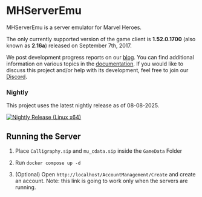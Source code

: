 
# MHServerEmu

MHServerEmu is a server emulator for Marvel Heroes.

The only currently supported version of the game client is **1.52.0.1700** (also known as **2.16a**) released on September 7th, 2017.

We post development progress reports on our [blog](https://crypto137.github.io/MHServerEmu/). You can find additional information on various topics in the [documentation](./docs/Index.md). If you would like to discuss this project and/or help with its development, feel free to join our [Discord](https://discord.gg/hjR8Bj52t3).


### Nightly

This project uses the latest nightly release as of 08-08-2025.

[![Nightly Release (Linux x64)](https://github.com/Crypto137/MHServerEmu/actions/workflows/nightly-release-linux-x64.yml/badge.svg)](https://nightly.link/Crypto137/MHServerEmu/workflows/nightly-release-linux-x64/master?preview)

## Running the Server

1. Place `Calligraphy.sip` and `mu_cdata.sip` inside the `GameData` Folder

2. Run `docker compose up -d` 

3. (Optional) Open `http://localhost/AccountManagement/Create` and create an account. Note: this link is going to work only when the servers are running.
